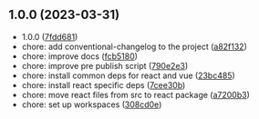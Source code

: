 ## 1.0.0 (2023-03-31)

* 1.0.0 ([7fdd681](https://github.com/glorious-codes/glorious-taslonic/commit/7fdd681))
* chore: add conventional-changelog to the project ([a82f132](https://github.com/glorious-codes/glorious-taslonic/commit/a82f132))
* chore: improve docs ([fcb5180](https://github.com/glorious-codes/glorious-taslonic/commit/fcb5180))
* chore: improve pre publish script ([790e2e3](https://github.com/glorious-codes/glorious-taslonic/commit/790e2e3))
* chore: install common deps for react and vue ([23bc485](https://github.com/glorious-codes/glorious-taslonic/commit/23bc485))
* chore: install react specific deps ([7cee30b](https://github.com/glorious-codes/glorious-taslonic/commit/7cee30b))
* chore: move react files from src to react package ([a7200b3](https://github.com/glorious-codes/glorious-taslonic/commit/a7200b3))
* chore: set up workspaces ([308cd0e](https://github.com/glorious-codes/glorious-taslonic/commit/308cd0e))
